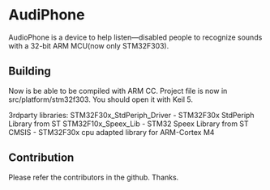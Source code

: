 # AudiPhone #

AudioPhone is a device to help listen—disabled people to recognize sounds with a 32-bit ARM MCU(now only STM32F303).

## Building ##

Now is be able to be compiled with ARM CC.
Project file is now in src/platform/stm32f303.
You should open it with Keil 5.

3rdparty libraries:
STM32F30x_StdPeriph_Driver - STM32F30x StdPeriph Library from ST
STM32F10x_Speex_Lib - STM32 Speex Library from ST
CMSIS - STM32F30x cpu adapted library for ARM-Cortex M4


## Contribution ##

Please refer the contributors in the github. Thanks.